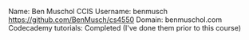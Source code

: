 Name: Ben Muschol
CCIS Username: benmusch
https://github.com/BenMusch/cs4550
Domain: benmuschol.com
Codecademy tutorials: Completed (I've done them prior to this course)
